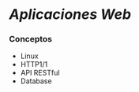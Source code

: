***Aplicaciones Web***
=======================

### Conceptos

- Linux
- HTTP1/1
- API RESTful
- Database
